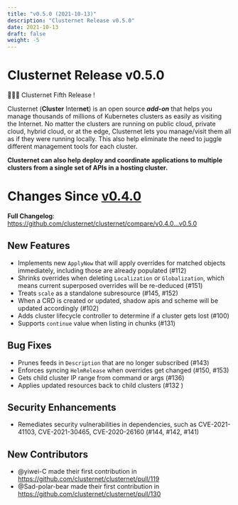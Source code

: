 ```yaml
---
title: "v0.5.0 (2021-10-13)"
description: "Clusternet Release v0.5.0"
date: 2021-10-13
draft: false
weight: -5
---
```


# Clusternet Release v0.5.0

🥳🥳🥳 Clusternet Fifth Release !

Clusternet (**Cluster** Inter**net**) is an open source ***add-on*** that helps you manage thousands of millions of Kubernetes clusters as easily as visiting the Internet. No matter the clusters are running on public cloud, private cloud, hybrid cloud, or at the edge, Clusternet lets you manage/visit them all as if they were running locally. This also help eliminate the need to juggle different management tools for each cluster.

**Clusternet can also help deploy and coordinate applications to multiple clusters from a single set of APIs in a hosting cluster.**

# Changes Since [v0.4.0](https://github.com/clusternet/clusternet/releases/tag/v0.4.0)

**Full Changelog**: https://github.com/clusternet/clusternet/compare/v0.4.0...v0.5.0

## New Features
- Implements new `ApplyNow` that will apply overrides for matched objects immediately, including those are already populated (#112)
- Shrinks overrides when deleting `Localization` or `Globalization`, which means current superposed overrides will be re-deduced (#151)
- Treats `scale` as a standalone subresource (#145, #152)
- When a CRD is created or updated, shadow apis and scheme will be updated accordingly (#102)
- Adds cluster lifecycle controller to determine if a cluster gets lost (#100)
- Supports `continue` value when listing in chunks (#131)

## Bug Fixes
- Prunes feeds in `Description` that are no longer subscribed (#143)
- Enforces syncing `HelmRelease` when overrides get changed (#150, #153)
- Gets child cluster IP range from command or args (#136)
- Applies updated resources back to child clusters (#132 )

## Security Enhancements
- Remediates security vulnerabilities in dependencies, such as CVE-2021-41103, CVE-2021-30465, CVE-2020-26160  (#144, #142, #141)

## New Contributors
* @yiwei-C made their first contribution in https://github.com/clusternet/clusternet/pull/119
* @Sad-polar-bear made their first contribution in https://github.com/clusternet/clusternet/pull/130
